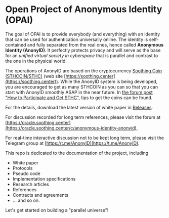 # Open Project of Anonymous Identity (OPAI)

The goal of OPAI is to provide everybody (and everything) with an identity that can be used for authentication universally online. The identity is self-contained and fully separated from the real ones, hence called **Anonymous Identity (AnonyID)**. It perfectly protects privacy and will serve as the base for an _unified virtual society in cyberspace_ that is parallel and contrast to the one in the physical world.

The operations of AnonyID are based on the cryptocurrency [Soothing Coin (STHCOIN/STHC)](https://soothing.center) (web site [https://soothing.center](https://soothing.center)). While the AnonyID system is being developed, you are encouraged to get as many STHCOIN as you can so that you can start with AnonyID smoothly ASAP in the near future. In [the forum post "How to Participate and Get STHC"](https://oracle.soothing.center/t/how-to-participate-and-get-sthc/467), tips to get the coins can be found.

For the details, download the latest version of white paper in [Releases](https://github.com/sthc/AnonyID/releases).

For discussion recorded for long term references, please visit the forum at [https://oracle.soothing.center](https://oracle.soothing.center/c/anonymous-identity-anonyid).

For real-time interactive discussion not to be kept long term, please visit the Telegram group at [https://t.me/AnonyID](https://t.me/AnonyID).

This repo is dedicated to the documentation of the project, including

* White paper
* Protocols 
* Pseudo code
* Implementation specifications
* Research articles
* References
* Contracts and agreements
* ... and so on. 

Let's get started on building a "parallel universe"!
